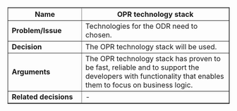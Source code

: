 <table cellpadding='5' border='1' cellspacing='0' width='650'>
<blockquote><thead>
<blockquote><tr>
<blockquote><th width='150'> Name </th>
<th>OPR technology stack</th>
</blockquote></tr>
</blockquote></thead>
<tbody>
<blockquote><tr>
<blockquote><td> <b>Problem/Issue</b> </td>
<td>Technologies for the ODR need to chosen.</td>
</blockquote></tr>
<tr>
<blockquote><td> <b>Decision</b> </td>
<td>The OPR technology stack will be used.</td>
</blockquote></tr>
<tr>
<blockquote><td> <b>Arguments</b> </td>
<td>The OPR technology stack has proven to be fast, reliable and to support the developers with functionality that enables them to focus on business logic.</td>
</blockquote></tr>
<tr>
<blockquote><td> <b>Related decisions</b> </td>
<td>
-<br>
</td>
</blockquote></tr>
</blockquote></tbody>
</table>